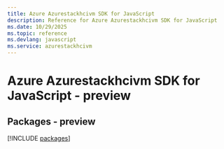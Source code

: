 ```yaml
---
title: Azure Azurestackhcivm SDK for JavaScript
description: Reference for Azure Azurestackhcivm SDK for JavaScript
ms.date: 10/29/2025
ms.topic: reference
ms.devlang: javascript
ms.service: azurestackhcivm
---
```

# Azure Azurestackhcivm SDK for JavaScript - preview
## Packages - preview
[!INCLUDE [packages](azurestackhcivm-index.md)]